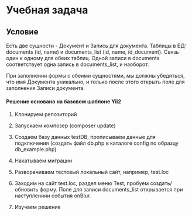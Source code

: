 Учебная задача
======
Условие
------
Есть две сущности - Документ и Запись для документа. Таблицы в БД: documents (id, name) и documents_list (id, name, id_document). Связь один к одному для обеих таблиц. Одной записи в documents соответствует одна запись в documents_list, и наоборот.

При заполнении формы с обеими сущностями, мы должны убедиться, что имя Документа уникально, и только после этого открыть поле для заполнения Записи документа.

<h4>Решение основано на базовом шаблоне Yii2</h4>

1. Клонируем репозиторий 

2. Запускаем композер (composer update)

3. Создаем базу данных testDB, прописываем данные для подключения (создать файл db.php в каталоге config по образцу db_example.php)

4. Накатываем миграции

5. Разворачиваем тестовый локальный сайт, например, test.loc

6. Заходим на сайт test.loc, раздел меню Test, пробуем создать/обновить форму. Поле для записи documents_list открывается при наступлениии события onBlur.

7. Изучаем решение
